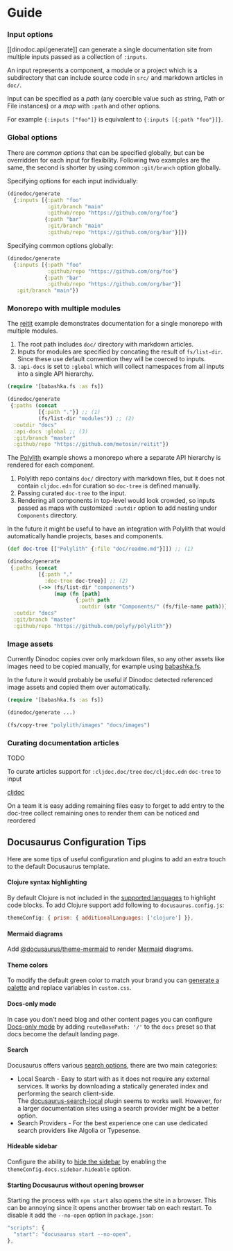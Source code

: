 # Guide

### Input options

[[dinodoc.api/generate]] can generate a single documentation site from multiple inputs passed as a collection of `:inputs`.

An input represents a component, a module or a project which is a subdirectory that can include source code in `src/` and markdown articles in `doc/`.


Input can be specified as a *path* (any coercible value such as string, Path or File instances) or a *map* with `:path` and other options.

For example `{:inputs ["foo"]}` is equivalent to `{:inputs [{:path "foo"}]}`.

### Global options

There are *common options* that can be specified globally, but can be overridden for each input for flexibility.
Following two examples are the same, the second is shorter by using common `:git/branch` option globally.

Specifying options for each input individually:

```clojure
(dinodoc/generate
  {:inputs [{:path "foo"
             :git/branch "main"
             :github/repo "https://github.com/org/foo"}
            {:path "bar"
             :git/branch "main"
             :github/repo "https://github.com/org/bar"}]})
```

Specifying common options globally:

```clojure
(dinodoc/generate
  {:inputs [{:path "foo"
             :github/repo "https://github.com/org/foo"}
            {:path "bar"
             :github/repo "https://github.com/org/bar"}]
   :git/branch "main"})
```

### Monorepo with multiple modules 

The [reitit](#) example demonstrates documentation for a single monorepo with multiple modules.

1) The root path includes `doc/` directory with markdown articles.
2) Inputs for modules are specified by concating the result of `fs/list-dir`. Since these use default convention they will be coerced to inputs.
3) `:api-docs` is set to `:global` which will collect namespaces from all inputs into a single API hierarchy.

```clojure
(require '[babashka.fs :as fs])

(dinodoc/generate
 {:paths (concat
          [{:path "."}] ;; (1)
          (fs/list-dir "modules")) ;; (2)
  :outdir "docs"
  :api-docs :global ;; (3)
  :git/branch "master"
  :github/repo "https://github.com/metosin/reitit"})
```

The [Polylith](#) example shows a monorepo where a separate API hierarchy is rendered for each component.

1) Polylith repo contains `doc/` directory with markdown files, but it does not contain `cljdoc.edn` for curation so `doc-tree` is defined manually.
2) Passing curated `doc-tree` to the input.
3) Rendering all components in top-level would look crowded, so inputs passed as maps with customized `:outdir` option to add nesting under `Components` directory.

In the future it might be useful to have an integration with Polylith that would automatically handle projects, bases and components.

```clojure
(def doc-tree [["Polylith" {:file "doc/readme.md"}]]) ;; (1)

(dinodoc/generate
 {:paths (concat
          [{:path "."
            :doc-tree doc-tree}] ;; (2)
          (->> (fs/list-dir "components")
               (map (fn [path]
                      {:path path
                       :outdir (str "Components/" (fs/file-name path))})))) ;; (3)
  :outdir "docs"
  :git/branch "master"
  :github/repo "https://github.com/polyfy/polylith"})
```

### Image assets

Currently Dinodoc copies over only markdown files, so any other assets like images need to be copied manually, for example using [babashka.fs](https://github.com/babashka/fs).

In the future it would probably be useful if Dinodoc detected referenced image assets and copied them over automatically.

```clojure
(require '[babashka.fs :as fs])

(dinodoc/generate ...)

(fs/copy-tree "polylith/images" "docs/images")
```

### Curating documentation articles

TODO

To curate articles support for `:cljdoc.doc/tree` `doc/cljdoc.edn`
`doc-tree` to input

[cljdoc](https://github.com/cljdoc/cljdoc/blob/master/doc/userguide/for-library-authors.adoc#configuring-articles)

On a team it is easy 
adding remaining files
  easy to forget to add entry to the doc-tree
  collect remaining ones to render them
  can be noticed and reordered

## Docusaurus Configuration Tips

Here are some tips of useful configuration and plugins to add an extra touch to the default Docusaurus template.

#### Clojure syntax highlighting  

By default Clojure is not included in the [supported languages](https://docusaurus.io/docs/markdown-features/code-blocks#supported-languages) to highlight code blocks.
To add Clojure support add following to `docusaurus.config.js`:  
```js
themeConfig: { prism: { additionalLanguages: ['clojure'] }},
```

#### Mermaid diagrams

Add [@docusaurus/theme-mermaid](https://docusaurus.io/docs/markdown-features/diagrams) to render [Mermaid](https://mermaid.js.org/) diagrams.

#### Theme colors

To modify the default green color to match your brand you can [generate a palette](https://docusaurus.io/docs/styling-layout#styling-your-site-with-infima) and replace variables in `custom.css`.

#### Docs-only mode

In case you don't need blog and other content pages you can configure [Docs-only mode](https://docusaurus.io/docs/docs-introduction#docs-only-mode) by adding `routeBasePath: '/'` to the `docs` preset so that docs become the default landing page.

#### Search

Docusaurus offers various [search options](https://docusaurus.io/docs/search), there are two main categories:
- Local Search - Easy to start with as it does not require any external services.
  It works by downloading a statically generated index and performing the search client-side.  
  The [docusaurus-search-local](https://github.com/easyops-cn/docusaurus-search-local) plugin seems to works well.
  However, for a larger documentation sites using a search provider might be a better option.
- Search Providers - For the best experience one can use dedicated search providers like Algolia or Typesense.

#### Hideable sidebar

Configure the ability to [hide the sidebar](https://docusaurus.io/docs/sidebar#hideable-sidebar) by enabling the `themeConfig.docs.sidebar.hideable` option.

#### Starting Docusaurus without opening browser

Starting the process with `npm start` also opens the site in a browser.
This can be annoying since it opens another browser tab on each restart.
To disable it add the `--no-open` option in `package.json`:

```js
"scripts": {
  "start": "docusaurus start --no-open",
},
```
